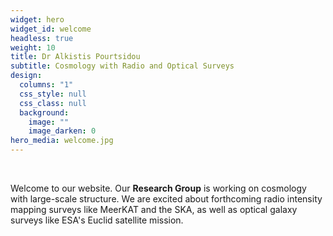 ```yaml
---
widget: hero
widget_id: welcome
headless: true
weight: 10
title: Dr Alkistis Pourtsidou
subtitle: Cosmology with Radio and Optical Surveys
design:
  columns: "1"
  css_style: null
  css_class: null
  background:
    image: ""
    image_darken: 0
hero_media: welcome.jpg
---
```

<br>

Welcome to our website. Our **Research Group** is working on cosmology with large-scale structure. We are excited about forthcoming radio intensity mapping surveys like MeerKAT and the SKA, as well as optical galaxy surveys like ESA's Euclid satellite mission.

![]()